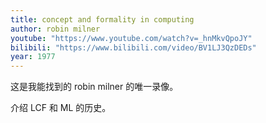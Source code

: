 ```yaml
---
title: concept and formality in computing
author: robin milner
youtube: "https://www.youtube.com/watch?v=_hnMkvQpoJY"
bilibili: "https://www.bilibili.com/video/BV1LJ3QzDEDs"
year: 1977
---
```


这是我能找到的 robin milner 的唯一录像。

介绍 LCF 和 ML 的历史。
